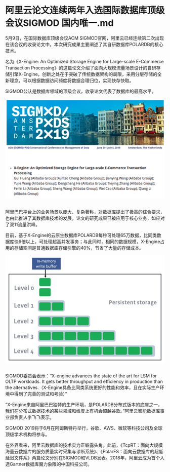 # 阿里云论文连续两年入选国际数据库顶级会议SIGMOD 国内唯一.md

5月9日，在国际数据库顶级会议ACM SIGMOD官网，阿里云已经连续第二次出现在该会议的收录论文中。本次研究成果主要阐述了其自研数据库POLARDB的核心技术。

名为《X-Engine: An Optimized Storage Engine for Large-scale E-Commerce Transaction Processing》的这篇论文介绍了面向大规模流量场景设计的自研存储引擎X-Engine，创新之处在于突破了传统数据架构的局限，采用分层存储的全新理念，可以根据数据访问频度将数据合理归位，实现快存快取。

SIGMOD公认是数据库领域的顶级会议，收录论文代表了数据库的最高水平。

<div style="text-align:center" align="center">
<img src="/images/阿里云论文连续两年入选国际数据库顶级会议SIGMOD 国内唯一1.png" align="center" />
</div>
</br>

阿里巴巴平台上的业务场景以庞大、复杂著称，对数据库提出了极高的综合要求，也由此推进了其数据库技术的发展。论文的研究成果已被应用于核心业务，如应对了双11流量洪峰。

目前，基于X-Engine的云原生数据库POLARDB每秒可处理65万数据，比同类数据库快6倍以上，可处理超高并发事务；与此同时，相同的数据规模，X-Engine占用的存储空间是普通数据库存储引擎的40%，节省了大量的存储成本。

<div style="text-align:center" align="center">
<img src="/images/阿里云论文连续两年入选国际数据库顶级会议SIGMOD 国内唯一2.png" align="center" />
</div>
</br>

SIGMOD委员会表示：“X-engine advances the state of the art for LSM for OLTP workloads. It gets better throughput and efficiency in production than the alternatives.（X-Engine具备比同类系统更好的性能和效率，且在实际生产环境中得到了完善的测试和考验）”

“X-Engine来自阿里巴巴独特的生产环境，是POLARDB分布式版本的底座之一，我们在分布式数据技术的某些领域和维度上有机会超越谷歌。”阿里云智能数据库事业部负责人李飞飞表示。

SIGMOD 2019将于6月在阿姆斯特丹举行，谷歌、AWS、微软等科技公司及全球顶级学术机构将参与。

在外界看来，阿里云数据库的技术实力正崭露头角。此前，《TcpRT：面向大规模海量云数据库的服务质量实时采集与诊断系统》、《PolarFS：面向云数据库的超低延迟文件系》两篇论文分别在SIGMOD和VLDB发表。2018年，阿里云成为首个入选Gartner数据库魔力象限的中国科技公司。

